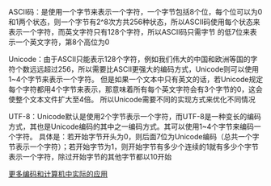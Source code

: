 ASCII码：是使用一个字节来表示一个字符，一个字节包括8个位，每个位可以为0和1两个状态，则一个字节有2^8次方共256种状态，所以ASCII码使用每个状态来表示一个字符，而英文字符只有128个字符，所以ASCII码只需字节
的低7位来表示一个英文字符，第8个高位为0

Unicode：由于ASCII只能表示128个字符，例如我们伟大的中国和欧洲等国的字符个数远远超过256，所以需要比ASCII更强大的编码方式，Unicode则可以使用1~4个字节来表示一个字符。
但是如果一个文本中只有英文的话，若Unicode规定每个字符都用4个字节来表示，那意味着所有每个英文字符会有3个字节的0，这会使整个文本文件扩大至4倍。
所以Unicode需要不同的实现方式来优化不同情况

UTF-8：Unicode默认是使用2个字节表示一个字符，而UTF-8是一种变长的编码方式，其也是Unicode编码的其中之一编码方式。其可以使用1~4个字节来编码一个字符。
具体是：若开始字节开头为0，则后面7位为Unicode编码（总共一个字节表示一个字符）；若开始字节为1，则开始字节有多少个连续的1就有多少个字节表示一个字符，除过开始字节的其他字节都以10开始

[更多编码和计算机中实际的应用](https://segmentfault.com/a/1190000023809482)
